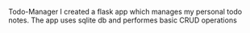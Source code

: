  Todo-Manager
I created a flask app which manages my personal todo notes.
The app uses sqlite db and performes basic CRUD operations
